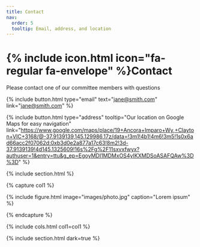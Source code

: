 ```yaml
---
title: Contact
nav:
  order: 5
  tooltip: Email, address, and location
---
```


# {% include icon.html icon="fa-regular fa-envelope" %}Contact

Please contact one of our committee members with questions

{%
  include button.html
  type="email"
  text="jane@smith.com"
  link="jane@smith.com"
%}

{%
  include button.html
  type="address"
  tooltip="Our location on Google Maps for easy navigation"
  link="https://www.google.com/maps/place/19+Ancora+Imparo+Wy,+Clayton+VIC+3168/@-37.9139139,145.129986,17z/data=!3m1!4b1!4m6!3m5!1s0x6ad66acc2f07062d:0xb3d0e2a877a17c63!8m2!3d-37.9139139!4d145.1325609!16s%2Fg%2F11sxvxfwyx?authuser=1&entry=ttu&g_ep=EgoyMDI1MDMxOS4yIKXMDSoASAFQAw%3D%3D"
%}

{% include section.html %}

{% capture col1 %}

{%
  include figure.html
  image="images/photo.jpg"
  caption="Lorem ipsum"
%}

{% endcapture %}



{% include cols.html col1=col1 %}

{% include section.html dark=true %}
